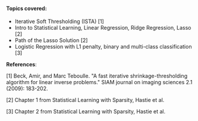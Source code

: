 #### Topics covered:

* Iterative Soft Thresholding (ISTA) [1]
* Intro to Statistical Learning, Linear Regression, Ridge Regression, Lasso [2]
* Path of the Lasso Solution [2]
* Logistic Regression with L1 penalty, binary and multi-class classification [3]

**References**: 

[1] Beck, Amir, and Marc Teboulle. "A fast iterative shrinkage-thresholding algorithm for linear inverse problems." SIAM journal on imaging sciences 2.1 (2009): 183-202.

[2] Chapter 1 from Statistical Learning with Sparsity, Hastie et al.

[3] Chapter 2 from Statistical Learning with Sparsity, Hastie et al.
